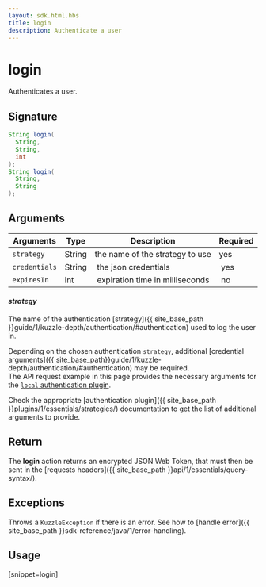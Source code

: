 ```yaml
---
layout: sdk.html.hbs
title: login
description: Authenticate a user
---
```


# login

Authenticates a user.

## Signature

```java
String login(
  String,
  String,
  int
);
String login(
  String,
  String
);
```

## Arguments

| Arguments    | Type    | Description | Required
|--------------|---------|-------------|----------
| ``strategy`` | String | the name of the strategy to use    | yes
| ``credentials`` | String | the json credentials | yes
| ``expiresIn`` | int | expiration time in milliseconds | no

#### ***strategy***

The name of the authentication [strategy]({{ site_base_path }}guide/1/kuzzle-depth/authentication/#authentication) used to log the user in.

Depending on the chosen authentication `strategy`, additional [credential arguments]({{ site_base_path}}guide/1/kuzzle-depth/authentication/#authentication) may be required.  
The API request example in this page provides the necessary arguments for the [`local` authentication plugin](https://github.com/kuzzleio/kuzzle-plugin-auth-passport-local).

Check the appropriate [authentication plugin]({{ site_base_path }}plugins/1/essentials/strategies/) documentation to get the list of additional arguments to provide.

## Return

The **login** action returns an encrypted JSON Web Token, that must then be sent in the [requests headers]({{ site_base_path }}api/1/essentials/query-syntax/).

## Exceptions

Throws a `KuzzleException` if there is an error. See how to [handle error]({{ site_base_path }}sdk-reference/java/1/error-handling).

## Usage

[snippet=login]
